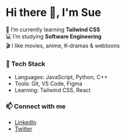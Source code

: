 # Hi there 👋, I'm Sue

🌱 I’m currently learning **Tailwind CSS**  
💻 I’m studying **Software Engineering**  
🎬 I like movies, anime, K-dramas & webtoons  

### 🚀 Tech Stack
- Languages: JavaScript, Python, C++
- Tools: Git, VS Code, Figma
- Learning: Tailwind CSS, React

### 📫 Connect with me
- [LinkedIn](https://www.linkedin.com/)
- [Twitter](https://twitter.com/)
